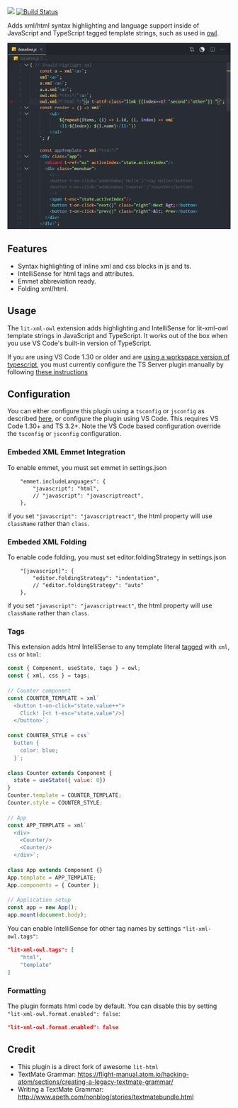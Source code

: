 [![](https://vsmarketplacebadge.apphb.com/version/x2nie.lit-xml-owl.svg)](https://marketplace.visualstudio.com/items?itemName=x2nie.lit-xml-owl) [![Build Status](https://travis-ci.org/x2nie/vscode-lit-xml-owl.svg?branch=master)](https://travis-ci.org/x2nie/vscode-lit-xml-owl)

Adds xml/html syntax highlighting and language support inside of JavaScript and TypeScript tagged template strings, such as used in [owl](https://github.com/odoo/owl/blob/master/doc/reference/component.md).

![](docs/xml-in-action.png)


## Features

- Syntax highlighting of inline xml and css blocks in js and ts.
- IntelliSense for html tags and attributes.
- Emmet abbreviation ready.
- Folding xml/html.



## Usage
The `lit-xml-owl` extension adds highlighting and IntelliSense for lit-xml-owl template strings in JavaScript and TypeScript. It works out of the box when you use VS Code's built-in version of TypeScript.

If you are using VS Code 1.30 or older and are [using a workspace version of typescript](https://code.visualstudio.com/Docs/languages/typescript#_using-newer-typescript-versions), you must currently configure the TS Server plugin manually by following [these instructions](https://github.com/Microsoft/typescript-lit-xml-owl-plugin#usage)

## Configuration

You can either configure this plugin using a `tsconfig` or `jsconfig` as described [here](https://github.com/Microsoft/typescript-lit-xml-owl-plugin#configuration), or configure the plugin using VS Code. This requires VS Code 1.30+ and TS 3.2+. Note the VS Code based configuration override the `tsconfig` or `jsconfig` configuration.

### Embeded XML Emmet Integration
To enable emmet, you must set emmet in settings.json

```jsonc
    "emmet.includeLanguages": {
        "javascript": "html",
        // "javascript": "javascriptreact", 
    },
```
if you set `"javascript": "javascriptreact"`, the html property will use `className` rather than `class`. 

### Embeded XML Folding
To enable code folding, you must set editor.foldingStrategy in settings.json

```jsonc
    "[javascript]": {
        "editor.foldingStrategy": "indentation",
        // "editor.foldingStrategy": "auto"
    },
```
if you set `"javascript": "javascriptreact"`, the html property will use `className` rather than `class`. 

### Tags
This extension adds html IntelliSense to any template literal [tagged](https://developer.mozilla.org/en-US/docs/Web/JavaScript/Reference/Template_literals) with `xml`, `css` or `html`:

```js
const { Component, useState, tags } = owl;
const { xml, css } = tags;

// Counter component
const COUNTER_TEMPLATE = xml`
  <button t-on-click="state.value++">
    Click! [<t t-esc="state.value"/>]
  </button>`;

const COUNTER_STYLE = css`
  button {
    color: blue;
  }`;

class Counter extends Component {
  state = useState({ value: 0})
}
Counter.template = COUNTER_TEMPLATE;
Counter.style = COUNTER_STYLE;

// App
const APP_TEMPLATE = xml`
  <div>
    <Counter/>
    <Counter/>
  </div>`;

class App extends Component {}
App.template = APP_TEMPLATE;
App.components = { Counter };

// Application setup
const app = new App();
app.mount(document.body);
```

You can enable IntelliSense for other tag names by settings `"lit-xml-owl.tags"`:

```json
"lit-xml-owl.tags": [
    "html",
    "template"
]
```

### Formatting
The plugin formats html code by default. You can disable this by setting `"lit-xml-owl.format.enabled": false`:

```json
"lit-xml-owl.format.enabled": false
```

## Credit
- This plugin is a direct fork of awesome `lit-html` 
- TextMate Grammar: https://flight-manual.atom.io/hacking-atom/sections/creating-a-legacy-textmate-grammar/
- Writing a TextMate Grammar: http://www.apeth.com/nonblog/stories/textmatebundle.html